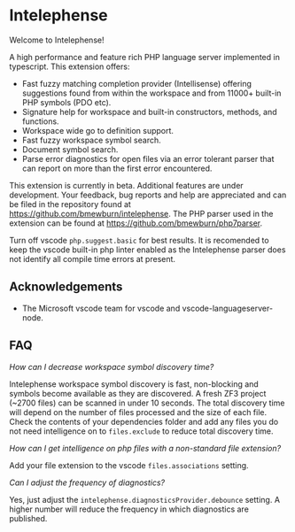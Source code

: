 # Intelephense

Welcome to Intelephense! 

A high performance and feature rich PHP language server implemented in typescript. This extension offers:

* Fast fuzzy matching completion provider (Intellisense) offering suggestions found from within the workspace and from 11000+ built-in PHP symbols (PDO etc).
* Signature help for workspace and built-in constructors, methods, and functions.
* Workspace wide go to definition support.
* Fast fuzzy workspace symbol search.
* Document symbol search.
* Parse error diagnostics for open files via an error tolerant parser that can report on more than the first error encountered.

This extension is currently in beta. Additional features are under development. Your feedback, bug reports and help are appreciated and can be filed in the repository found at https://github.com/bmewburn/intelephense. The PHP parser used in the extension can be found at https://github.com/bmewburn/php7parser. 

Turn off vscode `php.suggest.basic` for best results. It is recomended to keep the vscode built-in php linter enabled as the Intelephense parser does not identify all compile time errors at present.

## Acknowledgements

* The Microsoft vscode team for vscode and vscode-languageserver-node.

## FAQ

_*How can I decrease workspace symbol discovery time?*_

Intelephense workspace symbol discovery is fast, non-blocking and symbols become available as they are discovered. A fresh ZF3 project (~2700 files) can be scanned in under 10 seconds. The total discovery time will depend on the number of files processed and the size of each file. Check the contents of your dependencies folder and add any files you do not need intelligence on to `files.exclude` to reduce total discovery time.

_*How can I get intelligence on php files with a non-standard file extension?*_

Add your file extension to the vscode `files.associations` setting.

_*Can I adjust the frequency of diagnostics?*_

Yes, just adjust the `intelephense.diagnosticsProvider.debounce` setting. A higher number will reduce the frequency in which diagnostics are published. 




